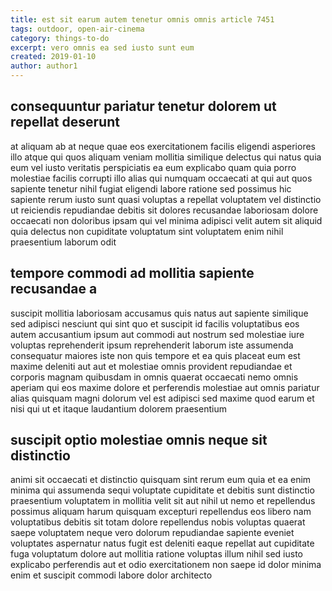 ```yaml
---
title: est sit earum autem tenetur omnis omnis article 7451
tags: outdoor, open-air-cinema
category: things-to-do
excerpt: vero omnis ea sed iusto sunt eum
created: 2019-01-10
author: author1
---
```


## consequuntur pariatur tenetur dolorem ut repellat deserunt

at aliquam ab at neque quae eos exercitationem facilis eligendi asperiores illo atque qui quos aliquam veniam mollitia similique delectus qui natus quia eum vel iusto veritatis perspiciatis ea eum explicabo quam quia porro molestiae facilis corrupti illo alias qui numquam occaecati at qui aut quos sapiente tenetur nihil fugiat eligendi labore ratione sed possimus hic sapiente rerum iusto sunt quasi voluptas a repellat voluptatem vel distinctio ut reiciendis repudiandae debitis sit dolores recusandae laboriosam dolore occaecati non doloribus ipsam qui vel minima adipisci velit autem sit aliquid quia delectus non cupiditate voluptatum sint voluptatem enim nihil praesentium laborum odit

## tempore commodi ad mollitia sapiente recusandae a

suscipit mollitia laboriosam accusamus quis natus aut sapiente similique sed adipisci nesciunt qui sint quo et suscipit id facilis voluptatibus eos autem accusantium ipsum aut commodi aut nostrum sed molestiae iure voluptas reprehenderit ipsum reprehenderit laborum iste assumenda consequatur maiores iste non quis tempore et ea quis placeat eum est maxime deleniti aut aut et molestiae omnis provident repudiandae et corporis magnam quibusdam in omnis quaerat occaecati nemo omnis aperiam qui eos maxime dolore et perferendis molestiae aut omnis pariatur alias quisquam magni dolorum vel est adipisci sed maxime quod earum et nisi qui ut et itaque laudantium dolorem praesentium

## suscipit optio molestiae omnis neque sit distinctio

animi sit occaecati et distinctio quisquam sint rerum eum quia et ea enim minima qui assumenda sequi voluptate cupiditate et debitis sunt distinctio praesentium voluptatem in mollitia velit sit aut nihil ut nemo et repellendus possimus aliquam harum quisquam excepturi repellendus eos libero nam voluptatibus debitis sit totam dolore repellendus nobis voluptas quaerat saepe voluptatem neque vero dolorum repudiandae sapiente eveniet voluptates aspernatur natus fugit est deleniti eaque repellat aut cupiditate fuga voluptatum dolore aut mollitia ratione voluptas illum nihil sed iusto explicabo perferendis aut et odio exercitationem non saepe id dolor minima enim et suscipit commodi labore dolor architecto
